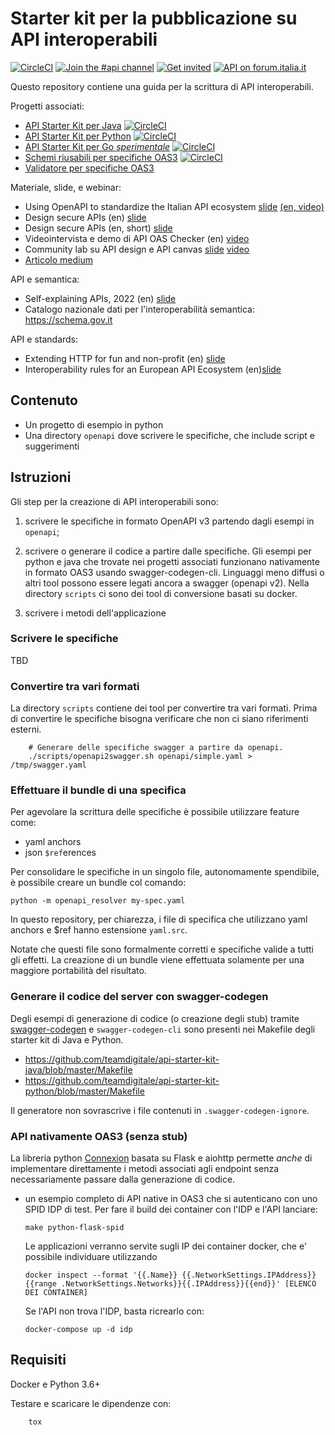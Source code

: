 # Starter kit per la pubblicazione su API interoperabili

[![CircleCI](https://circleci.com/gh/teamdigitale/api-starter-kit.svg?style=svg)](https://circleci.com/gh/teamdigitale/api-starter-kit)
[![Join the #api channel](https://img.shields.io/badge/Slack-%23api-blue.svg?logo=slack)](https://developersitalia.slack.com/messages/CDKBYTG74)
[![Get invited](https://slack.developers.italia.it/badge.svg)](https://slack.developers.italia.it/)
[![API on forum.italia.it](https://img.shields.io/badge/Forum-interoperabilit%C3%A0-blue.svg)](https://forum.italia.it/c/piano-triennale/interoperabilita)

Questo repository contiene una guida per la scrittura di API interoperabili.

Progetti associati:

- [API Starter Kit per Java](https://github.com/teamdigitale/api-starter-kit-java) [![CircleCI](https://circleci.com/gh/teamdigitale/api-starter-kit-java.svg?style=svg)](https://circleci.com/gh/teamdigitale/api-starter-kit-java)
- [API Starter Kit per Python](https://github.com/teamdigitale/api-starter-kit-python) [![CircleCI](https://circleci.com/gh/teamdigitale/api-starter-kit-python.svg?style=svg)](https://circleci.com/gh/teamdigitale/api-starter-kit-python)
- [API Starter Kit per Go *sperimentale*](https://github.com/teamdigitale/api-starter-kit-go) [![CircleCI](https://circleci.com/gh/teamdigitale/api-starter-kit-go.svg?style=svg)](https://circleci.com/gh/teamdigitale/api-starter-kit-go)
- [Schemi riusabili per specifiche OAS3](https://teamdigitale.github.io/openapi/) [![CircleCI](https://circleci.com/gh/teamdigitale/openapi.svg?style=svg)](https://circleci.com/gh/teamdigitale/openapi)
- [Validatore per specifiche OAS3](https://github.com/italia/api-oas-checker)


Materiale, slide, e webinar:

- Using OpenAPI to standardize the Italian API ecosystem [slide](https://docs.google.com/presentation/d/1blql0E_zcbq7r-wzmslgJPiW7ELkYlIn9_fqIVEXr4A/edit#slide=id.p4) [(en, video)](https://www.youtube.com/watch?v=AL5itw_r9iI)
- Design secure APIs (en) [slide](https://docs.google.com/presentation/d/18H7WuA1EsU-haFyxNDO7O83Dno4jphEtU3S_diVmK5I/edit)
- Design secure APIs (en, short) [slide](https://docs.google.com/presentation/d/1CZBvOEc5NEtOBA-UkerLvz1ADb_ip8y5don9NH-Tfjw/edit)
- Videointervista e demo di API OAS Checker (en) [video](https://www.youtube.com/watch?v=1BK4yGt64H4&ab_channel=ErikWilde)
- Community lab su API design e API canvas [slide](https://docs.google.com/presentation/d/1-WC1Tfpg-T5-Q1PxcjR0Diixjm0kvRnyXSTuJ7jjs6U/edit#slide=id.ge113e98e1b_0_0) [video](https://www.youtube.com/watch?v=D-3t8h1E9yE) 
- [Articolo medium](https://medium.com/developers-italia/openapi-checker-il-verificatore-delle-interfacce-digitali-api-1d50b978c8c5)

API e semantica:

- Self-explaining APIs, 2022 (en) [slide](https://docs.google.com/presentation/d/16-u3nN0NuXQRJIxbhpPpHweijEC7eQ3fUaXftIZEGFg/edit)
- Catalogo nazionale dati per l'interoperabilità semantica: https://schema.gov.it

API e standards:

- Extending HTTP for fun and non-profit (en) [slide](https://docs.google.com/presentation/d/1L_1D9gABQbLrf_zi6x8lWoMOdruzM2vBLkFpmcUoiLM/edit#slide=id.p)
- Interoperability rules for an European API Ecosystem (en)[slide](https://docs.google.com/presentation/d/1L6R4ZKhLoZAPEmai1KSED1nrq0GNrx3-TU53sGhfrO8/edit#slide=id.p4)


## Contenuto


- Un progetto di esempio in python
- Una directory `openapi` dove scrivere le specifiche, che include script e suggerimenti

## Istruzioni

Gli step per la creazione di API interoperabili sono:

1. scrivere le specifiche in formato OpenAPI v3 partendo dagli esempi in `openapi`;

2. scrivere o generare il codice a partire dalle specifiche. Gli esempi per python e java che trovate nei progetti
   associati funzionano nativamente in formato OAS3 usando swagger-codegen-cli. 
   Linguaggi meno diffusi o altri tool possono essere legati ancora a swagger (openapi v2).
   Nella directory `scripts` ci sono dei tool di conversione basati su docker.

3. scrivere i metodi dell'applicazione

### Scrivere le specifiche

TBD

### Convertire tra vari formati

La directory `scripts` contiene dei tool per convertire tra vari formati.
Prima di convertire le specifiche bisogna verificare che non ci siano
riferimenti esterni.

        # Generare delle specifiche swagger a partire da openapi.
        ./scripts/openapi2swagger.sh openapi/simple.yaml > /tmp/swagger.yaml

### Effettuare il bundle di una specifica

Per agevolare la scrittura delle specifiche è possibile utilizzare feature come:

- yaml anchors
- json `$ref`erences

Per consolidare le specifiche in un singolo file, autonomamente spendibile,
è possibile creare un bundle col comando:

	python -m openapi_resolver my-spec.yaml

In questo repository, per chiarezza, i file di specifica che utilizzano
yaml anchors e $ref hanno estensione `yaml.src`.

Notate che questi file sono formalmente corretti e specifiche valide
a tutti gli effetti. La creazione di un bundle viene effettuata solamente
per una maggiore portabilità del risultato.

### Generare il codice del server con swagger-codegen

Degli esempi di generazione di codice (o creazione degli stub) tramite
[swagger-codegen](https://github.com/swagger-api/swagger-codegen) e
`swagger-codegen-cli` sono presenti nei Makefile degli starter kit di Java e Python.

- https://github.com/teamdigitale/api-starter-kit-java/blob/master/Makefile
- https://github.com/teamdigitale/api-starter-kit-python/blob/master/Makefile

Il generatore non sovrascrive i file contenuti in `.swagger-codegen-ignore`.

### API nativamente OAS3 (senza stub)

La libreria python [Connexion](https://github.com/zalando/connexion) basata su Flask e aiohttp
permette *anche* di implementare direttamente i metodi
associati agli endpoint senza necessariamente passare dalla generazione di codice.

  - un esempio completo di API native in OAS3 che si autenticano con uno SPID IDP 
    di test.  Per fare il build dei container con l'IDP e l'API lanciare:

        make python-flask-spid

    Le applicazioni verranno servite sugli IP dei container docker, che e' possibile
    individuare utilizzando

        docker inspect --format '{{.Name}} {{.NetworkSettings.IPAddress}} {{range .NetworkSettings.Networks}}{{.IPAddress}}{{end}}' [ELENCO DEI CONTAINER]

    Se l'API non trova l'IDP, basta ricrearlo con:

        docker-compose up -d idp 

## Requisiti
Docker e Python 3.6+

Testare e scaricare le dipendenze con:

        tox 
